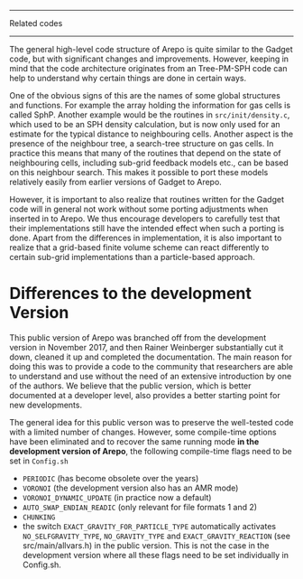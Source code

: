 *************
Related codes
*************

The general high-level code structure of Arepo is quite similar to the
Gadget code, but with significant changes and improvements. However,
keeping in mind that the code architecture originates from an
Tree-PM-SPH code can help to understand why certain things are done in
certain ways.

One of the obvious signs of this are the names of some global
structures and functions. For example the array holding the
information for gas cells is called SphP. Another example would be the
routines in ``src/init/density.c``, which used to be an SPH density
calculation, but is now only used for an estimate for the typical
distance to neighbouring cells. Another aspect is the presence of the
neighbour tree, a search-tree structure on gas cells. In practice this
means that many of the routines that depend on the state of
neighbouring cells, including sub-grid feedback models etc., can be
based on this neighbour search. This makes it possible to port these
models relatively easily from earlier versions of Gadget to Arepo.

However, it is important to also realize that routines written for the
Gadget code will in general not work without some porting adjustments
when inserted in to Arepo. We thus encourage developers to carefully
test that their implementations still have the intended effect when
such a porting is done.  Apart from the differences in implementation,
it is also important to realize that a grid-based finite volume scheme
can react differently to certain sub-grid implementations than a
particle-based approach.


Differences to the development Version 
======================================

This public version of Arepo was branched off from the development
version in November 2017, and then Rainer Weinberger substantially cut
it down, cleaned it up and completed the documentation. The main
reason for doing this was to provide a code to the community that
researchers are able to understand and use without the need of an
extensive introduction by one of the authors. We believe that the
public version, which is better documented at a developer level, also
provides a better starting point for new developments.

The general idea for this public verson was to preserve the
well-tested code with a limited number of changes. However, some
compile-time options have been eliminated and to recover the same
running mode **in the development version of Arepo**, the following
compile-time flags need to be set in `Config.sh`

* ``PERIODIC`` (has become obsolete over the years)
* ``VORONOI`` (the development version also has an AMR mode)
* ``VORONOI_DYNAMIC_UPDATE`` (in practice now a default)
* ``AUTO_SWAP_ENDIAN_READIC`` (only relevant for file formats 1 and 2)
* ``CHUNKING``
* the switch ``EXACT_GRAVITY_FOR_PARTICLE_TYPE`` automatically
  activates ``NO_SELFGRAVITY_TYPE``, ``NO_GRAVITY_TYPE`` and
  ``EXACT_GRAVITY_REACTION`` (see src/main/allvars.h) in the public
  version. This is not the case in the development version where all
  these flags need to be set individually in Config.sh.

